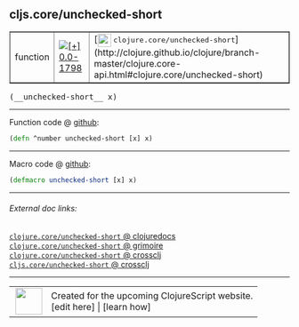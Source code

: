 ## cljs.core/unchecked-short



 <table border="1">
<tr>
<td>function</td>
<td><a href="https://github.com/cljsinfo/cljs-api-docs/tree/0.0-1798"><img valign="middle" alt="[+] 0.0-1798" title="Added in 0.0-1798" src="https://img.shields.io/badge/+-0.0--1798-lightgrey.svg"></a> </td>
<td>
[<img height="24px" valign="middle" src="http://i.imgur.com/1GjPKvB.png"> <samp>clojure.core/unchecked-short</samp>](http://clojure.github.io/clojure/branch-master/clojure.core-api.html#clojure.core/unchecked-short)
</td>
</tr>
</table>


 <samp>
(__unchecked-short__ x)<br>
</samp>

---







Function code @ [github](https://github.com/clojure/clojurescript/blob/r3263/src/main/cljs/cljs/core.cljs#L2224):

```clj
(defn ^number unchecked-short [x] x)
```

<!--
Repo - tag - source tree - lines:

 <pre>
clojurescript @ r3263
└── src
    └── main
        └── cljs
            └── cljs
                └── <ins>[core.cljs:2224](https://github.com/clojure/clojurescript/blob/r3263/src/main/cljs/cljs/core.cljs#L2224)</ins>
</pre>

-->

---

Macro code @ [github](https://github.com/clojure/clojurescript/blob/r3263/src/main/clojure/cljs/core.clj#L435):

```clj
(defmacro unchecked-short [x] x)
```

<!--
Repo - tag - source tree - lines:

 <pre>
clojurescript @ r3263
└── src
    └── main
        └── clojure
            └── cljs
                └── <ins>[core.clj:435](https://github.com/clojure/clojurescript/blob/r3263/src/main/clojure/cljs/core.clj#L435)</ins>
</pre>
-->

---


###### External doc links:

[`clojure.core/unchecked-short` @ clojuredocs](http://clojuredocs.org/clojure.core/unchecked-short)<br>
[`clojure.core/unchecked-short` @ grimoire](http://conj.io/store/v1/org.clojure/clojure/1.7.0-beta3/clj/clojure.core/unchecked-short/)<br>
[`clojure.core/unchecked-short` @ crossclj](http://crossclj.info/fun/clojure.core/unchecked-short.html)<br>
[`cljs.core/unchecked-short` @ crossclj](http://crossclj.info/fun/cljs.core.cljs/unchecked-short.html)<br>

---

 <table>
<tr><td>
<img valign="middle" align="right" width="48px" src="http://i.imgur.com/Hi20huC.png">
</td><td>
Created for the upcoming ClojureScript website.<br>
[edit here] | [learn how]
</td></tr></table>

[edit here]:https://github.com/cljsinfo/cljs-api-docs/blob/master/cljsdoc/cljs.core_unchecked-short.cljsdoc
[learn how]:https://github.com/cljsinfo/cljs-api-docs/wiki/cljsdoc-files

<!--

This information was too distracting to show to readers, but I'll leave it
commented here since it is helpful to:

- pretty-print the data used to generate this document
- and show how to retrieve that data



The API data for this symbol:

```clj
{:return-type number,
 :ns "cljs.core",
 :name "unchecked-short",
 :signature ["[x]"],
 :history [["+" "0.0-1798"]],
 :type "function",
 :full-name-encode "cljs.core_unchecked-short",
 :source {:code "(defn ^number unchecked-short [x] x)",
          :title "Function code",
          :repo "clojurescript",
          :tag "r3263",
          :filename "src/main/cljs/cljs/core.cljs",
          :lines [2224]},
 :extra-sources [{:code "(defmacro unchecked-short [x] x)",
                  :title "Macro code",
                  :repo "clojurescript",
                  :tag "r3263",
                  :filename "src/main/clojure/cljs/core.clj",
                  :lines [435]}],
 :full-name "cljs.core/unchecked-short",
 :clj-symbol "clojure.core/unchecked-short"}

```

Retrieve the API data for this symbol:

```clj
;; from Clojure REPL
(require '[clojure.edn :as edn])
(-> (slurp "https://raw.githubusercontent.com/cljsinfo/cljs-api-docs/catalog/cljs-api.edn")
    (edn/read-string)
    (get-in [:symbols "cljs.core/unchecked-short"]))
```

-->
